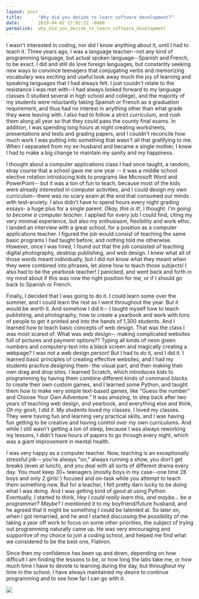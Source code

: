 ```yaml
---
layout: post
title:      "Why did you decide to learn software development?"
date:       2019-04-02 17:02:22 -0400
permalink:  why_did_you_decide_to_learn_software_development
---
```



I wasn't interested in coding, nor did I know anything about it, until I had to teach it.  Three years ago, I was a language teacher--not any kind of programming language, but actual spoken language--Spanish and French, to be exact.  I did and still do love foreign languages, but constantly seeking new ways to convince teenagers that conjugating verbs and memorizing vocabulary was exciting and useful took away much the joy of learning and speaking languages that I had always felt.  I just couldn't relate to the resistance I was met with--I had always looked forward to my language classes (I studied several in high school and college), and the majority of my students were reluctantly taking Spanish or French as a graduation requirement, and thus had no interest in anything other than what grade they were leaving with.  I also had to follow a strict curriculum, and rush them along all year so that they could pass the county final exams.  In addition, I was spending long hours at night creating worksheets, presentations and tests and grading papers, and I couldn't reconcile how much work I was putting into something that wasn't all that gratifying to me.  When I separated from my ex-husband and became a single mother, I knew I had to make a big change to maintain my sanity and my happiness.  

I thought about a computer applications class I had once taught, a random, stray course that a school gave me one year -- it was a middle school elective rotation introducing kids to programs like Microsoft Word and PowerPoint-- but it was a ton of fun to teach, because most of the kids were already interested in computer activities, and I could design my own curriculum--there was no scary exam at the end that consumed our minds with test-anxiety.  I also didn't have to spend hours every night grading essays- a huge plus for a single parent.  *Okay, this is it!*, I thought.  *I'm going to become a computer teacher.*  I applied for every job I could find, citing my very minimal experience, but also my enthusiasm, flexibility and work ethic.  I landed an interview with a great school, for a position as a computer applications teacher.  I figured the job would consist of teaching the same basic programs I had taught before, and nothing told me otherwise.  However, once I was hired, I found out that the job consisted of teaching digital photography, desktop publishing, and web design.  I knew what all of those words meant individually, but I did not know what they meant when they were combined into phrases, let alone how to teach those subjects!  I also had to be the yearbook teacher!  I panicked, and went back and forth in my mind about if this was now the right position for me, or if I should go back to Spanish or French.  

Finally, I decided that I was going to do it.  I could learn some over the summer, and I could learn the rest as I went throughout the year.  But it would be worth it.  And somehow I did it-- I taught myself how to teach publishing, and photography, how to create a yearbook and work with tons of people to get it printed and into the hands of 1,300 students.  And I learned how to teach basic concepts of web design.  That was the class I was most scared of.  What was web design-- making complicated websites full of pictures and payment options??  Typing all kinds of neon green numbers and computery-text into a black screen and magically creating a webpage?  I was not a web design person!  But I had to do it, and I did it.  I learned basic principles of creating effective websites, and I had my students practice designing them- the visual part, and then making their own drag and drop sites.  I learned Scratch, which introduces kids to programming by having them combine different kinds of command blocks to create their own custom games, and I learned some Python, and taught them how to make very simple text-based games, like "Guess the number" and Choose Your Own Adventure."  It was amazing, to step back after two years of teaching web design, and yearbook, and everything else and think, *Oh my gosh, I did it*.  My students loved my classes.  I loved my classes.  They were having fun and learning very practical skills, and I was having fun getting to be creative and having control over my own curriculums.  And while I still wasn't getting a ton of sleep, because I was always reworking my lessons, I didn't have hours of papers to go through every night, which was a giant improvement in mental health.  

I was very happy as a computer teacher.  Now, teaching is an exceptionally stressful job-- you're always "on," always running a show, you don't get breaks (even at lunch), and you deal with all sorts of different drama every day.  You must keep 30+ teenagers (mostly boys in my case--one time 28 boys and only 2 girls! ) focused and on-task while you attempt to teach them something new.  But for a teacher, I felt pretty darn lucky to be doing what I was doing.  And I was getting kind of good at using Python.  Eventually, I started to think, *Hey I could really learn this, and maybe... be a programmer?  Maybe?*  I mentioned it to my boyfriend/future husband, and he agreed that it might be something I could be talented at.  So later on, when I got remarried, and he and I started discussing the possibility of me taking a year off work to focus on some other priorities, the subject of trying out programming naturally came up.  He was very encouraging and supporitve of my choice to join a coding school, and helped me find what we considered to be the best one, Flatiron.  

Since then my confidence has been up and down, depending on how difficult I am finding the lessons to be, or how long the labs take me, or how much time I have to devote to learning during the day, but throughout my time in the school, I have always maintained my desire to continue programming and to see how far I can go with it.

![](https://i.imgur.com/EbqnmmR.jpg)
